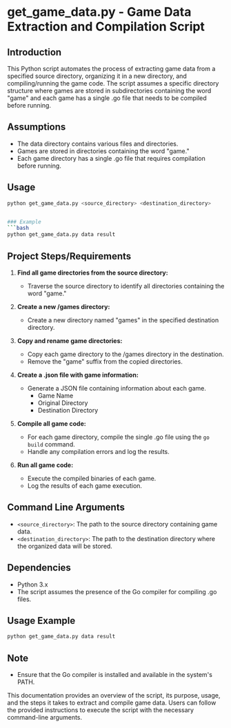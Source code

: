 
# get_game_data.py - Game Data Extraction and Compilation Script

## Introduction
This Python script automates the process of extracting game data from a specified source directory, organizing it in a new directory, and compiling/running the game code. The script assumes a specific directory structure where games are stored in subdirectories containing the word "game" and each game has a single .go file that needs to be compiled before running.

## Assumptions
- The data directory contains various files and directories.
- Games are stored in directories containing the word "game."
- Each game directory has a single .go file that requires compilation before running.

## Usage
```bash
python get_game_data.py <source_directory> <destination_directory>


### Example
```bash
python get_game_data.py data result
```

## Project Steps/Requirements

1. **Find all game directories from the source directory:**
   - Traverse the source directory to identify all directories containing the word "game."

2. **Create a new /games directory:**
   - Create a new directory named "games" in the specified destination directory.

3. **Copy and rename game directories:**
   - Copy each game directory to the /games directory in the destination.
   - Remove the "game" suffix from the copied directories.

4. **Create a .json file with game information:**
   - Generate a JSON file containing information about each game.
     - Game Name
     - Original Directory
     - Destination Directory

5. **Compile all game code:**
   - For each game directory, compile the single .go file using the `go build` command.
   - Handle any compilation errors and log the results.

6. **Run all game code:**
   - Execute the compiled binaries of each game.
   - Log the results of each game execution.

## Command Line Arguments
- `<source_directory>`: The path to the source directory containing game data.
- `<destination_directory>`: The path to the destination directory where the organized data will be stored.

## Dependencies
- Python 3.x
- The script assumes the presence of the Go compiler for compiling .go files.

## Usage Example
```bash
python get_game_data.py data result
```

## Note
- Ensure that the Go compiler is installed and available in the system's PATH.


This documentation provides an overview of the script, its purpose, usage, and the steps it takes to extract and compile game data. Users can follow the provided instructions to execute the script with the necessary command-line arguments.
